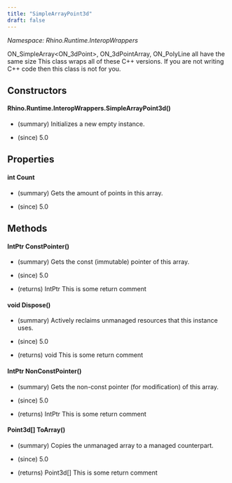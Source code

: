 ```yaml
---
title: "SimpleArrayPoint3d"
draft: false
---
```


*Namespace: Rhino.Runtime.InteropWrappers*

   ON_SimpleArray<ON_3dPoint>, ON_3dPointArray, ON_PolyLine all have the same size
   This class wraps all of these C++ versions.  If you are not writing C++ code then this
   class is not for you.
   
## Constructors
#### Rhino.Runtime.InteropWrappers.SimpleArrayPoint3d()
- (summary) 
     Initializes a new empty  instance.
     
- (since) 5.0
## Properties
#### int Count
- (summary) 
     Gets the amount of points in this array.
     
- (since) 5.0
## Methods
#### IntPtr ConstPointer()
- (summary) 
     Gets the const (immutable) pointer of this array.
     
- (since) 5.0
- (returns) IntPtr This is some return comment
#### void Dispose()
- (summary) 
     Actively reclaims unmanaged resources that this instance uses.
     
- (since) 5.0
- (returns) void This is some return comment
#### IntPtr NonConstPointer()
- (summary) 
     Gets the non-const pointer (for modification) of this array.
     
- (since) 5.0
- (returns) IntPtr This is some return comment
#### Point3d[] ToArray()
- (summary) 
     Copies the unmanaged array to a managed counterpart.
     
- (since) 5.0
- (returns) Point3d[] This is some return comment
